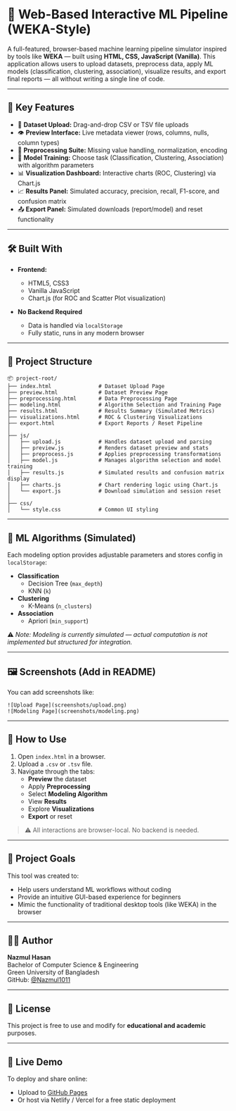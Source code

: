 # 🧠 Web-Based Interactive ML Pipeline (WEKA-Style)

A full-featured, browser-based machine learning pipeline simulator inspired by tools like **WEKA** — built using **HTML, CSS, JavaScript (Vanilla)**. This application allows users to upload datasets, preprocess data, apply ML models (classification, clustering, association), visualize results, and export final reports — all without writing a single line of code.

---

## 🚀 Key Features

- 📁 **Dataset Upload:** Drag-and-drop CSV or TSV file uploads
- 👁️ **Preview Interface:** Live metadata viewer (rows, columns, nulls, column types)
- 🧹 **Preprocessing Suite:** Missing value handling, normalization, encoding
- 🤖 **Model Training:** Choose task (Classification, Clustering, Association) with algorithm parameters
- 📊 **Visualization Dashboard:** Interactive charts (ROC, Clustering) via Chart.js
- 📈 **Results Panel:** Simulated accuracy, precision, recall, F1-score, and confusion matrix
- 📤 **Export Panel:** Simulated downloads (report/model) and reset functionality

---

## 🛠️ Built With

- **Frontend:**  
  - HTML5, CSS3  
  - Vanilla JavaScript  
  - Chart.js (for ROC and Scatter Plot visualization)

- **No Backend Required**  
  - Data is handled via `localStorage`  
  - Fully static, runs in any modern browser

---

## 📁 Project Structure

```
📦 project-root/
├── index.html               # Dataset Upload Page
├── preview.html             # Dataset Preview Page
├── preprocessing.html       # Data Preprocessing Page
├── modeling.html            # Algorithm Selection and Training Page
├── results.html             # Results Summary (Simulated Metrics)
├── visualizations.html      # ROC & Clustering Visualizations
├── export.html              # Export Reports / Reset Pipeline
│
├── js/
│   ├── upload.js            # Handles dataset upload and parsing
│   ├── preview.js           # Renders dataset preview and stats
│   ├── preprocess.js        # Applies preprocessing transformations
│   ├── model.js             # Manages algorithm selection and model training
│   ├── results.js           # Simulated results and confusion matrix display
│   ├── charts.js            # Chart rendering logic using Chart.js
│   └── export.js            # Download simulation and session reset
│
├── css/
│   └── style.css            # Common UI styling
```

---

## 🧪 ML Algorithms (Simulated)

Each modeling option provides adjustable parameters and stores config in `localStorage`:
- **Classification**
  - Decision Tree (`max_depth`)
  - KNN (`k`)
- **Clustering**
  - K-Means (`n_clusters`)
- **Association**
  - Apriori (`min_support`)

⚠️ *Note: Modeling is currently simulated — actual computation is not implemented but structured for integration.*

---

## 🖼️ Screenshots (Add in README)

You can add screenshots like:
```
![Upload Page](screenshots/upload.png)
![Modeling Page](screenshots/modeling.png)
```

---

## 📌 How to Use

1. Open `index.html` in a browser.
2. Upload a `.csv` or `.tsv` file.
3. Navigate through the tabs:
   - **Preview** the dataset
   - Apply **Preprocessing**
   - Select **Modeling Algorithm**
   - View **Results**
   - Explore **Visualizations**
   - **Export** or reset

> ⚠ All interactions are browser-local. No backend is needed.

---

## 🧠 Project Goals

This tool was created to:
- Help users understand ML workflows without coding
- Provide an intuitive GUI-based experience for beginners
- Mimic the functionality of traditional desktop tools (like WEKA) in the browser

---

## 👨‍💻 Author

**Nazmul Hasan**  
Bachelor of Computer Science & Engineering  
Green University of Bangladesh  
GitHub: [@Nazmul1011](https://github.com/Nazmul1011)

---

## 📄 License

This project is free to use and modify for **educational and academic** purposes.

---

## 🔗 Live Demo

To deploy and share online:
- Upload to [GitHub Pages](https://pages.github.com)
- Or host via Netlify / Vercel for a free static deployment
